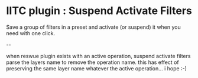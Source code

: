 # IITC plugin : Suspend Activate Filters


Save a group of filters in a preset and activate (or suspend) it when you need with one click.

--

when reswue plugin exists with an active operation, suspend activate filters parse the layers name to remove the operation name. this has effect of preserving the same layer name whatever the active operation... i hope :-)
